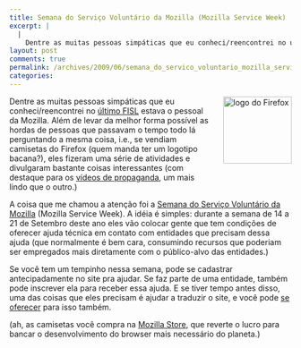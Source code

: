 ```yaml
---
title: Semana do Serviço Voluntário da Mozilla (Mozilla Service Week)
excerpt: |
  |
    Dentre as muitas pessoas simpáticas que eu conheci/reencontrei no último FISL estava o pessoal da Mozilla. Além de levar da melhor forma possível as hordas de pessoas que passavam o tempo todo lá perguntando a mesma coisa, i.e., se vendiam...
layout: post
comments: true
permalink: /archives/2009/06/semana_do_servico_voluntario_mozilla_service_week.html
categories:
---
```

<span class="mt-enclosure mt-enclosure-image"><img title="logo do Firefox" src="//chester.me/archives/img/mt/2009/06/29/firefox.jpg" width="122" height="120" class="mt-image-right" style="float: right; margin: 0 0 20px 20px;" /></span>Dentre as muitas pessoas simpáticas que eu conheci/reencontrei no [último FISL][1] estava o pessoal da Mozilla. Além de levar da melhor forma possível as hordas de pessoas que passavam o tempo todo lá perguntando a mesma coisa, i.e., se vendiam camisetas do Firefox (quem manda ter um logotipo bacana?), eles fizeram uma série de atividades e divulgaram bastante coisas interessantes (com destaque para os [vídeos de propaganda][2], um mais lindo que o outro.)

A coisa que me chamou a atenção foi a [Semana do Serviço Voluntário da Mozilla][3] (Mozilla Service Week). A idéia é simples: durante a semana de 14 a 21 de Setembro deste ano eles vão colocar gente que tem condições de oferecer ajuda técnica em contato com entidades que precisam dessa ajuda (que normalmente é bem cara, consumindo recursos que poderiam ser empregados mais diretamente com o público-alvo das entidades.)

Se você tem um tempinho nessa semana, pode se cadastrar antecipadamente no site pra ajudar. Se faz parte de uma entidade, também pode inscrever ela para receber essa ajuda. E se tiver tempo antes disso, uma das coisas que eles precisam é ajudar a traduzir o site, e você pode [se oferecer][4] para isso também.

(ah, as camisetas você compra na [Mozilla Store][5], que reverte o lucro para bancar o desenvolvimento do browser mais necessário do planeta.)

 [1]: http://fisl.softwarelivre.org/10/www/
 [2]: http://www.firefoxflicks.com/
 [3]: http://serviceweek.mozilla.org
 [4]: http://serviceweek.mozilla.org/tell_us/build_mozservice09/en_US
 [5]: http://store.mozilla.org/category.php?catid=9
